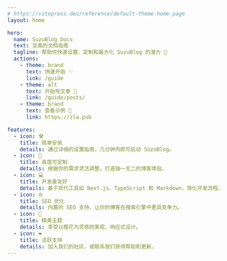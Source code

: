 ```yaml
---
# https://vitepress.dev/reference/default-theme-home-page
layout: home

hero:
  name: SuzuBlog Docs
  text: 全面的文档指南
  tagline: 帮助你快速设置、定制和最大化 SuzuBlog 的潜力 🚀
  actions:
    - theme: brand
      text: 快速开始 ✨
      link: /guide
    - theme: alt
      text: 开始写文章 📖
      link: /guide/posts/
    - theme: brand
      text: 查看示例 🚀
      link: https://zla.pub

features:
  - icon: 🛠️
    title: 简单安装
    details: 通过详细的设置指南，几分钟内即可启动 SuzuBlog。
  - icon: 🎨
    title: 高度可定制
    details: 根据你的需求灵活调整，打造独一无二的博客体验。
  - icon: 💻
    title: 开发者友好
    details: 基于现代工具如 Next.js、TypeScript 和 Markdown，简化开发流程。
  - icon: 🌐
    title: SEO 优化
    details: 内置的 SEO 支持，让你的博客在搜索引擎中更具竞争力。
  - icon: 🌸
    title: 精美主题
    details: 享受以樱花为灵感的美观、响应式设计。
  - icon: ❤️
    title: 活跃支持
    details: 加入我们的社区，或联系我们获得帮助和更新。
---
```

